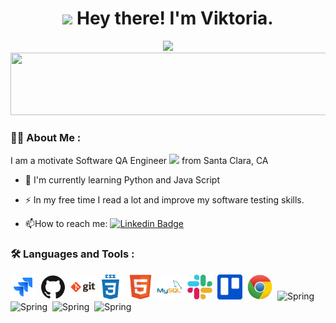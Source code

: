 <h1 align="center">
<img src="https://media.giphy.com/media/hvRJCLFzcasrR4ia7z/giphy.gif" width="30px"/>
  Hey there! I'm Viktoria.
</h1>

<div id="header" align="center">
  <img src="https://media.giphy.com/media/ZCes4khR2025X0rOLY/giphy.gif" width="300"/>
</div>

<div align="center">
  <img src="https://media.giphy.com/media/QpVUMRUJGokfqXyfa1/giphy.gif" width="1010" height="100"/>
</div>

### :woman_technologist: About Me :
I am a motivate Software QA Engineer <img src="https://media.giphy.com/media/WUlplcMpOCEmTGBtBW/giphy.gif" width="30"> from Santa Clara, CA
- :apple: I'm currently learning Python and Java Script

- :zap: In my free time I read a lot and improve my software testing skills.

- :mailbox:How to reach me: [![Linkedin Badge](https://img.shields.io/badge/LinkedIn-blue?style=for-the-badge&logo=linkedin&logoColor=white)](https://www.linkedin.com/in/voloshina-viktoria/)

### :hammer_and_wrench: Languages and Tools :

<div>
  <img src="https://github.com/devicons/devicon/blob/master/icons/jira/jira-original.svg" title="Jira" alt="Jira" width="40" height="40"/>&nbsp;
  <img src="https://github.com/devicons/devicon/blob/master/icons/github/github-original.svg" title="GitHub" alt="Spring" width="40" height="40"/>&nbsp;
  <img src="https://github.com/devicons/devicon/blob/master/icons/git/git-original-wordmark.svg" title="Git" **alt="Git" width="40" height="40"/>
  <img src="https://github.com/devicons/devicon/blob/master/icons/css3/css3-plain-wordmark.svg"  title="CSS3" alt="CSS" width="40" height="40"/>&nbsp;
  <img src="https://github.com/devicons/devicon/blob/master/icons/html5/html5-original.svg" title="HTML5" alt="HTML" width="40" height="40"/>&nbsp;
  <img src="https://github.com/devicons/devicon/blob/master/icons/mysql/mysql-original-wordmark.svg" title="MySQL"  alt="MySQL" width="40" height="40"/>&nbsp;
  <img src="https://github.com/devicons/devicon/blob/master/icons/slack/slack-original.svg" title="Slack" alt="Spring" width="40" height="40"/>&nbsp;
  <img src="https://github.com/devicons/devicon/blob/master/icons/trello/trello-plain.svg" title="Trello" alt="Spring" width="40" height="40"/>&nbsp;
  <img src="https://github.com/devicons/devicon/blob/master/icons/chrome/chrome-original.svg" title="Chrome" alt="Spring" width="40" height="40"/>&nbsp;
  <img src="https://www.pngrepo.com/png/354202/512/postman-icon.png" title="Postman" alt="Spring" width="40" height="40"/>&nbsp;
  <img src="https://www.pngrepo.com/png/374111/512/swagger.png" title="Swagger" alt="Spring" width="40" height="40"/>&nbsp;
  <img src="https://www.selenium.dev/images/logos/ide.svg" title="Selenium IDE" alt="Spring" width="40" height="40"/>&nbsp;
  <img src="https://simpleicons.org/icons/nodedotjs.svg" title="Node.js" alt="Spring" width="40" height="40"/>&nbsp;
</div>

    
